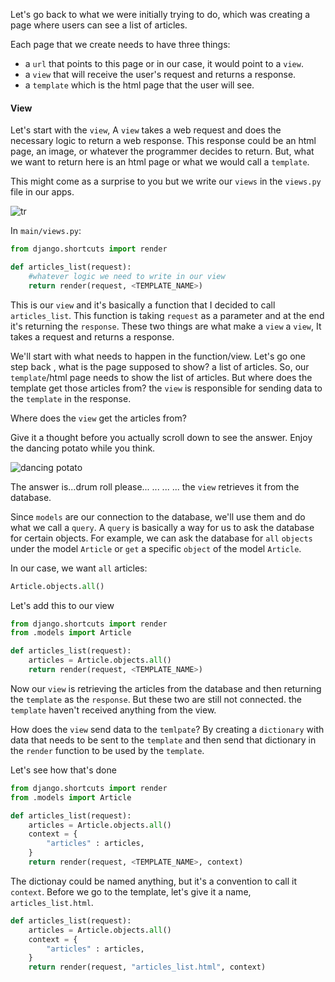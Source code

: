 Let's go back to what we were initially trying to do, which was creating a page where users can see a list of articles. 


Each page that we create needs to have three things:
 * a `url` that points to this page or in our case, it would point to a `view`.
 * a `view` that will receive the user's request and returns a response.
 * a `template` which is the html page that the user will see.

#### View
Let's start with the `view`, A `view` takes a web request and does the necessary logic to return a web response. This response could be an html page, an image, or whatever the programmer decides to return. But, what we want to return here is an html page or what we would call a `template`.

This might come as a surprise to you but we write our `views` in the `views.py` file in our apps.

![tr](https://pbs.twimg.com/profile_images/977716002988417025/ty5cuTBr.jpg)

In `main/views.py`:
```python
from django.shortcuts import render

def articles_list(request):
    #whatever logic we need to write in our view
    return render(request, <TEMPLATE_NAME>)
```

This is our `view` and it's basically a function that I decided to call `articles_list`. This function is taking `request` as a parameter and at the end it's returning the `response`. These two things are what make a `view` a `view`, It takes a request and returns a response.

We'll start with what needs to happen  in the function/view.
Let's go one step back , what is the page supposed to show? a list of articles. 
So, our `template`/html page needs to show the list of articles. But where does the template get those articles from? the `view` is responsible for sending data to the `template` in the response.

Where does the `view` get the articles from?

Give it a thought before you actually scroll down to see the answer. Enjoy the dancing potato while you think.

![dancing potato](https://media1.tenor.com/images/61497871ab091f01703a3f1a624fb3c4/tenor.gif?itemid=11684043)

The answer is...drum roll please...
...
...
...
the `view` retrieves it from the database.

Since `models` are our connection to the database, we'll use them and do what we call a `query`. A `query` is basically a way for us to ask the database for certain objects. For example, we can ask the database for `all` `objects` under the model `Article` or `get` a specific `object` of the model `Article`.

In our case, we want `all` articles:
```python
Article.objects.all()
```

Let's add this to our view
```python
from django.shortcuts import render
from .models import Article

def articles_list(request):
    articles = Article.objects.all()
    return render(request, <TEMPLATE_NAME>)
```

Now our `view` is retrieving the articles from the database and then returning the `template` as the `response`. But these two are still not connected. the `template` haven't received anything from the view.

How does the `view` send data to the `temlpate`?
By creating a `dictionary` with data that needs to be sent to the `template` and then send that dictionary in the `render` function to be used by the `template`.

Let's see how that's done
```python
from django.shortcuts import render
from .models import Article

def articles_list(request):
    articles = Article.objects.all()
    context = {
        "articles" : articles,
    }
    return render(request, <TEMPLATE_NAME>, context)
```

The dictionay could be named anything, but it's a convention to call it `context`. Before we go to the template, let's give it a name, `articles_list.html`.

```python
def articles_list(request):
    articles = Article.objects.all()
    context = {
        "articles" : articles,
    }
    return render(request, "articles_list.html", context)
```
